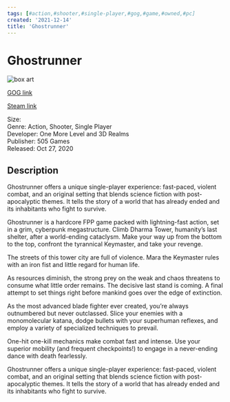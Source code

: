 ```yaml
---
tags: [#action,#shooter,#single-player,#gog,#game,#owned,#pc]
created: '2021-12-14'
title: 'Ghostrunner'
---
```

# Ghostrunner

![box art](https://cdn1.epicgames.com/95d0b9561be1464cb43bd029e94cf526/offer/GR_Epic_Landscape_Offer2560x1440-2560x1440-08987c0c3e1701ea6a7217ed5616922d.jpg?h=270&amp;resize=1&amp;w=480)

[GOG link](https://www.gog.com/game/ghostrunner)

[Steam link](https://store.steampowered.com/app/1139900/Ghostrunner/?snr=1_7_7_151_150_1)

Size:   
Genre: Action, Shooter, Single Player  
Developer: One More Level and 3D Realms  
Publisher: 505 Games  
Released: Oct 27, 2020  

## Description

Ghostrunner offers a unique single-player experience: fast-paced, violent combat, and an original setting that blends science fiction with post-apocalyptic themes. It tells the story of a world that has already ended and its inhabitants who fight to survive.

Ghostrunner is a hardcore FPP game packed with lightning-fast action, set in a grim, cyberpunk megastructure. Climb Dharma Tower, humanity’s last shelter, after a world-ending cataclysm. Make your way up from the bottom to the top, confront the tyrannical Keymaster, and take your revenge.

The streets of this tower city are full of violence. Mara the Keymaster rules with an iron fist and little regard for human life.

As resources diminish, the strong prey on the weak and chaos threatens to consume what little order remains. The decisive last stand is coming. A final attempt to set things right before mankind goes over the edge of extinction.

As the most advanced blade fighter ever created, you’re always outnumbered but never outclassed. Slice your enemies with a monomolecular katana, dodge bullets with your superhuman reflexes, and employ a variety of specialized techniques to prevail.

One-hit one-kill mechanics make combat fast and intense. Use your superior mobility (and frequent checkpoints!) to engage in a never-ending dance with death fearlessly.

Ghostrunner offers a unique single-player experience: fast-paced, violent combat, and an original setting that blends science fiction with post-apocalyptic themes. It tells the story of a world that has already ended and its inhabitants who fight to survive.
